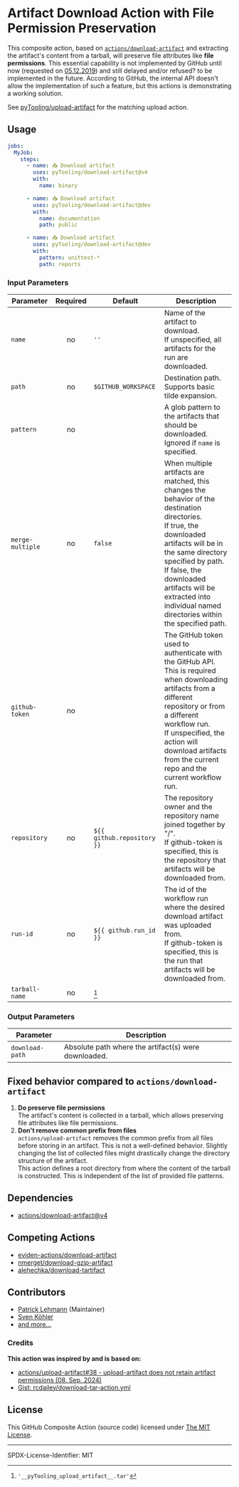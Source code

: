 # Artifact Download Action with File Permission Preservation

This composite action, based on [`actions/download-artifact`](https://github.com/actions/download-artifact) and
extracting the artifact's content from a tarball, will preserve file attributes like **file permissions**. This
essential capability is not implemented by GitHub until now (requested on [05.12.2019](https://github.com/actions/upload-artifact/issues/38))
and still delayed and/or refused? to be implemented in the future. According to GitHub, the internal API doesn't allow
the implementation of such a feature, but this actions is demonstrating a working solution.

See [pyTooling/upload-artifact](https://github.com/pyTooling/upload-artifact) for the matching upload action.


## Usage

```yaml
jobs:
  MyJob:
    steps:
      - name: 📥 Download artifact
        uses: pyTooling/download-artifact@v4
        with:
          name: binary

      - name: 📥 Download artifact
        uses: pyTooling/download-artifact@dev
        with:
          name: documentation
          path: public

      - name: 📥 Download artifact
        uses: pyTooling/download-artifact@dev
        with:
          pattern: unittest-*
          path: reports
```


### Input Parameters

| Parameter        | Required | Default                    | Description                                                                                                                                                                                                                                                                                                 |
|------------------|:--------:|----------------------------|-------------------------------------------------------------------------------------------------------------------------------------------------------------------------------------------------------------------------------------------------------------------------------------------------------------|
| `name`           |    no    | `''`                       | Name of the artifact to download.<br>If unspecified, all artifacts for the run are downloaded.                                                                                                                                                                                                              |
| `path`           |    no    | `$GITHUB_WORKSPACE`        | Destination path. Supports basic tilde expansion.                                                                                                                                                                                                                                                           |
| `pattern`        |    no    |                            | A glob pattern to the artifacts that should be downloaded.<br>Ignored if `name` is specified.                                                                                                                                                                                                               |
| `merge-multiple` |    no    | `false`                    | When multiple artifacts are matched, this changes the behavior of the destination directories.<br> If true, the downloaded artifacts will be in the same directory specified by path.<br> If false, the downloaded artifacts will be extracted into individual named directories within the specified path. |
| `github-token`   |    no    |                            | The GitHub token used to authenticate with the GitHub API.<br> This is required when downloading artifacts from a different repository or from a different workflow run.<br> If unspecified, the action will download artifacts from the current repo and the current workflow run.                         |
| `repository`     |    no    | `${{ github.repository }}` | The repository owner and the repository name joined together by "/".<br> If github-token is specified, this is the repository that artifacts will be downloaded from.                                                                                                                                       |
| `run-id`         |    no    | `${{ github.run_id }}`     | The id of the workflow run where the desired download artifact was uploaded from.<br> If github-token is specified, this is the run that artifacts will be downloaded from.                                                                                                                                 |
| `tarball-name`   |    no    | [^1]                       |                                                                                                                                                                                                                                                                                                             |

[^1]: `'__pyTooling_upload_artifact__.tar'`


### Output Parameters

| Parameter       | Description                                          |
|-----------------|------------------------------------------------------|
| `download-path` | Absolute path where the artifact(s) were downloaded. |


## Fixed behavior compared to `actions/download-artifact`

1. **Do preserve file permissions**  
   The artifact's content is collected in a tarball, which allows preserving file attributes like file permissions.
2. **Don't remove common prefix from files**  
   `actions/upload-artifact` removes the common prefix from all files before storing in an artifact. This is not a
   well-defined behavior. Slightly changing the list of collected files might drastically change the directory structure
   of the artifact.  
   This action defines a root directory from where the content of the tarball is constructed. This is independent of the
   list of provided file patterns.


## Dependencies

* [actions/download-artifact@v4](https://github.com/actions/download-artifact)

## Competing Actions

* [eviden-actions/download-artifact](https://github.com/eviden-actions/download-artifact)
* [nmerget/download-gzip-artifact](https://github.com/nmerget/download-gzip-artifact)
* [alehechka/download-tartifact](https://github.com/alehechka/download-tartifact)

## Contributors

* [Patrick Lehmann](https://GitHub.com/Paebbels) (Maintainer)
* [Sven Köhler](https://GitHub.com/skoehler)
* [and more...](https://GitHub.com/pyTooling/upload-artifact/graphs/contributors)

### Credits

**This action was inspired by and is based on:**
 * [actions/upload-artifact#38 - upload-artifact does not retain artifact permissions (08. Sep. 2024)](https://github.com/actions/upload-artifact/issues/38#issuecomment-2336484584)
 * [Gist: 
rcdailey/download-tar-action.yml](https://gist.github.com/rcdailey/cd3437bb2c63647126aa5740824b2a4f)


## License

This GitHub Composite Action (source code) licensed under [The MIT License](LICENSE.md).

---

SPDX-License-Identifier: MIT
